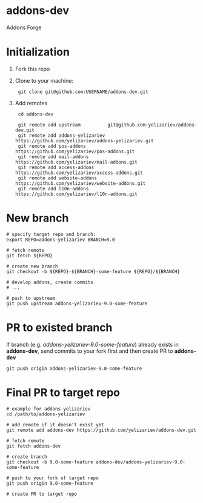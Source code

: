 # addons-dev

Addons Forge

# Initialization

1. Fork this repo
2. Clone to your machine:

        git clone git@github.com:USERNAME/addons-dev.git

3. Add remotes

        cd addons-dev

        git remote add upstream          git@github.com:yelizariev/addons-dev.git
        git remote add addons-yelizariev https://github.com/yelizariev/addons-yelizariev.git
        git remote add pos-addons        https://github.com/yelizariev/pos-addons.git
        git remote add mail-addons       https://github.com/yelizariev/mail-addons.git
        git remote add access-addons     https://github.com/yelizariev/access-addons.git
        git remote add website-addons    https://github.com/yelizariev/website-addons.git
        git remote add l10n-addons       https://github.com/yelizariev/l10n-addons.git

# New branch

    # specify target repo and branch:
    export REPO=addons-yelizariev BRANCH=9.0

    # fetch remote
    git fetch ${REPO}

    # create new branch
    git checkout -b ${REPO}-${BRANCH}-some-feature ${REPO}/${BRANCH}

    # develop addons, create commits
    # ...

    # push to upstream
    git push upstream addons-yelizariev-9.0-some-feature

# PR to existed branch

If branch (e.g. *addons-yelizariev-9.0-some-feature*) already exists in **addons-dev**, send commits to your fork first and then create PR to **addons-dev**

    git push origin addons-yelizariev-9.0-some-feature

# Final PR to target repo

    # example for addons-yelizariev
    cd /path/to/addons-yelizariev

    # add remote if it doesn't exist yet
    git remote add addons-dev https://github.com/yelizariev/addons-dev.git

    # fetch remote
    git fetch addons-dev

    # create branch
    git checkout -b 9.0-some-feature addons-dev/addons-yelizariev-9.0-some-feature

    # push to your fork of target repo
    git push origin 9.0-some-feature

    # create PR to target repo
